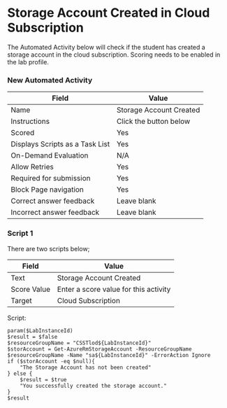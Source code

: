 # Storage Account Created in Cloud Subscription

The Automated Activity below will check if the student has created a storage account in the cloud subscription. Scoring needs to be enabled in the lab profile.

### New Automated Activity 

|Field|Value|
|---|---|
|Name|Storage Account Created|
|Instructions|Click the button below|
|Scored|Yes|
|Displays Scripts as a Task List|Yes|
|On-Demand Evaluation|N/A|
|Allow Retries|Yes|
|Required for submission|Yes|
|Block Page navigation|Yes|
|Correct answer feedback|Leave blank|
|Incorrect answer feedback|Leave blank|

### Script 1
There are two scripts below; 

|Field|Value| 
|---|--|
|Text|Storage Account Created|
|Score Value|Enter a score value for this activity|
|Target|Cloud Subscription|

Script:

```
param($LabInstanceId) 
$result = $false
$resourceGroupName = "CSSTlod${LabInstanceId}"
$storAccount = Get-AzureRmStorageAccount -ResourceGroupName $resourceGroupName -Name "sa${LabInstanceId}" -ErrorAction Ignore    
if ($storAccount -eq $null){
    "The Storage Account has not been created"    
} else {
    $result = $true
    "You successfully created the storage account."
}
$result
```
